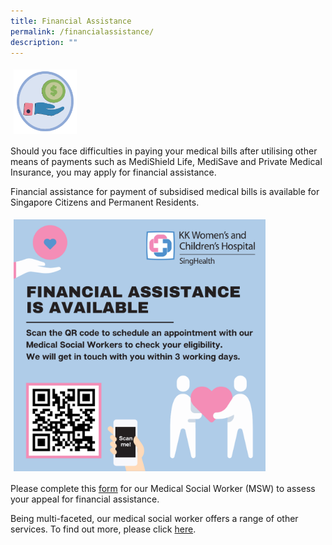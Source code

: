 ```yaml
---
title: Financial Assistance
permalink: /financialassistance/
description: ""
---
```

<img src="images/Assistance1.png" style="vertical-align: middle; max-width: 20%; margin: 5px;">

Should you face difficulties in paying your medical bills after utilising other means of payments such as MediShield Life, MediSave and Private Medical Insurance, you may apply for financial assistance.

Financial assistance for payment of subsidised medical bills is available for Singapore Citizens and Permanent Residents.

<img src="images/Assistance.png" style="vertical-align: middle; max-width: 80%; margin: 5px;">

Please complete this [form](https://form.gov.sg/60e7e855be4d9200114abe87) for our Medical Social Worker (MSW) to assess your appeal for financial assistance.

Being multi-faceted, our medical social worker offers a range of other services. To find out more, please click [here](https://www.kkh.com.sg/patient-care/areas-of-care/allied-health-services/Pages/medical-social-work.aspx).